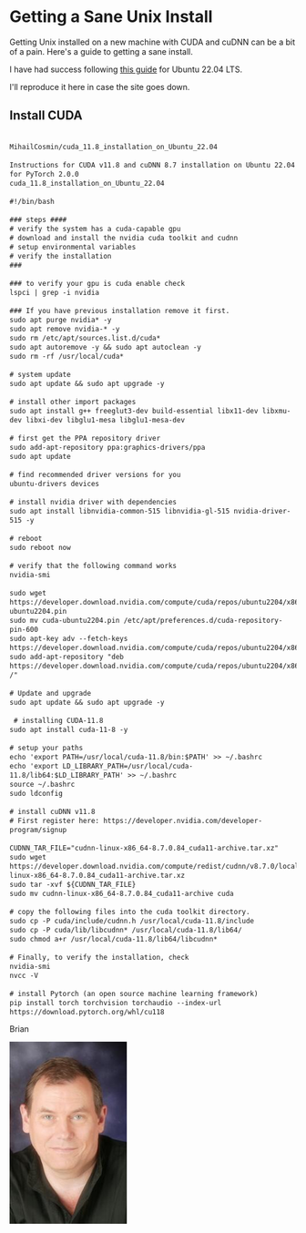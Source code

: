 # Getting a Sane Unix Install

Getting Unix installed on a new machine with CUDA and cuDNN can be a bit of a pain. Here's a guide to getting a sane install.

I have had success following [this guide](https://gist.github.com/MihailCosmin/affa6b1b71b43787e9228c25fe15aeba) for Ubuntu 22.04 LTS. 

I'll reproduce it here in case the site goes down.

## Install CUDA

```console

MihailCosmin/cuda_11.8_installation_on_Ubuntu_22.04

Instructions for CUDA v11.8 and cuDNN 8.7 installation on Ubuntu 22.04 for PyTorch 2.0.0
cuda_11.8_installation_on_Ubuntu_22.04

#!/bin/bash

### steps ####
# verify the system has a cuda-capable gpu
# download and install the nvidia cuda toolkit and cudnn
# setup environmental variables
# verify the installation
###

### to verify your gpu is cuda enable check
lspci | grep -i nvidia

### If you have previous installation remove it first. 
sudo apt purge nvidia* -y
sudo apt remove nvidia-* -y
sudo rm /etc/apt/sources.list.d/cuda*
sudo apt autoremove -y && sudo apt autoclean -y
sudo rm -rf /usr/local/cuda*

# system update
sudo apt update && sudo apt upgrade -y

# install other import packages
sudo apt install g++ freeglut3-dev build-essential libx11-dev libxmu-dev libxi-dev libglu1-mesa libglu1-mesa-dev

# first get the PPA repository driver
sudo add-apt-repository ppa:graphics-drivers/ppa
sudo apt update

# find recommended driver versions for you
ubuntu-drivers devices

# install nvidia driver with dependencies
sudo apt install libnvidia-common-515 libnvidia-gl-515 nvidia-driver-515 -y

# reboot
sudo reboot now

# verify that the following command works
nvidia-smi

sudo wget https://developer.download.nvidia.com/compute/cuda/repos/ubuntu2204/x86_64/cuda-ubuntu2204.pin
sudo mv cuda-ubuntu2204.pin /etc/apt/preferences.d/cuda-repository-pin-600
sudo apt-key adv --fetch-keys https://developer.download.nvidia.com/compute/cuda/repos/ubuntu2204/x86_64/3bf863cc.pub
sudo add-apt-repository "deb https://developer.download.nvidia.com/compute/cuda/repos/ubuntu2204/x86_64/ /"

# Update and upgrade
sudo apt update && sudo apt upgrade -y

 # installing CUDA-11.8
sudo apt install cuda-11-8 -y

# setup your paths
echo 'export PATH=/usr/local/cuda-11.8/bin:$PATH' >> ~/.bashrc
echo 'export LD_LIBRARY_PATH=/usr/local/cuda-11.8/lib64:$LD_LIBRARY_PATH' >> ~/.bashrc
source ~/.bashrc
sudo ldconfig

# install cuDNN v11.8
# First register here: https://developer.nvidia.com/developer-program/signup

CUDNN_TAR_FILE="cudnn-linux-x86_64-8.7.0.84_cuda11-archive.tar.xz"
sudo wget https://developer.download.nvidia.com/compute/redist/cudnn/v8.7.0/local_installers/11.8/cudnn-linux-x86_64-8.7.0.84_cuda11-archive.tar.xz
sudo tar -xvf ${CUDNN_TAR_FILE}
sudo mv cudnn-linux-x86_64-8.7.0.84_cuda11-archive cuda

# copy the following files into the cuda toolkit directory.
sudo cp -P cuda/include/cudnn.h /usr/local/cuda-11.8/include
sudo cp -P cuda/lib/libcudnn* /usr/local/cuda-11.8/lib64/
sudo chmod a+r /usr/local/cuda-11.8/lib64/libcudnn*

# Finally, to verify the installation, check
nvidia-smi
nvcc -V

# install Pytorch (an open source machine learning framework)
pip install torch torchvision torchaudio --index-url https://download.pytorch.org/whl/cu118
```
Brian

![Lovell Portrait](/images/Lovell_portrait_small.jpg "Brian Lovell")

<!-- Put Javascript here! -->

<script src="/assets/scripts/copyCode.js" async> </script>
